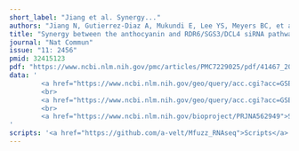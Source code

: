 ```yaml
---
short_label: "Jiang et al. Synergy..."
authors: "Jiang N, Gutierrez-Diaz A, Mukundi E, Lee YS, Meyers BC, et al"
title: "Synergy between the anthocyanin and RDR6/SGS3/DCL4 siRNA pathways expose hidden features of Arabidopsis carbon metabolism"
journal: "Nat Commun"
issue: "11: 2456"
pmid: 32415123
pdf: "https://www.ncbi.nlm.nih.gov/pmc/articles/PMC7229025/pdf/41467_2020_Article_16289.pdf"
data: '
        <a href="https://www.ncbi.nlm.nih.gov/geo/query/acc.cgi?acc=GSE136680">GEO1</a>
        <br>
        <a href="https://www.ncbi.nlm.nih.gov/geo/query/acc.cgi?acc=GSE136901">GEO2</a>
        <br>
        <a href="https://www.ncbi.nlm.nih.gov/bioproject/PRJNA562949">SRA</a>
'
scripts: '<a href="https://github.com/a-velt/Mfuzz_RNAseq">Scripts</a>'
---
```

